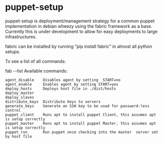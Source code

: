 puppet-setup
============

puppet-setup is deployment/management strategy for a common puppet implementation in debian wheezy using the fabric framework as a base.
Currently this is under development to allow for easy deployments to large infrastructures.


fabric can be installed by running "pip install fabric" in almost all python setups.

To see a list of all commands:

fab --list
Available commands:

    agent_disable    Disables agent by setting  START=no
    agent_enable     Enables agent by setting START=yes
    deploy_hosts     Deploys host file in ./dist/hosts
    deploy_master
    deploy_slaves
    distribute_keys  Distribute keys to servers
    generate_keys    Generate an SSH key to be used for password-less control
    puppet_client    Runs apt to install puppet Client, this assumes apt is setup correctly
    puppet_master    Runs apt to install puppet Master, this assumes apt is setup correctly
    puppet_run       Run puppet once checking into the master  server set by host file
